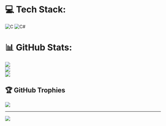 
# 💻 Tech Stack:
![C](https://img.shields.io/badge/c-%2300599C.svg?style=for-the-badge&logo=c&logoColor=white) ![C#](https://img.shields.io/badge/c%23-%23239120.svg?style=for-the-badge&logo=csharp&logoColor=white)
# 📊 GitHub Stats:
![](https://github-readme-stats.vercel.app/api?username=devvjay&theme=dark&hide_border=false&include_all_commits=false&count_private=false)<br/>
![](https://github-readme-streak-stats.herokuapp.com/?user=devvjay&theme=dark&hide_border=false)<br/>
![](https://github-readme-stats.vercel.app/api/top-langs/?username=devvjay&theme=dark&hide_border=false&include_all_commits=false&count_private=false&layout=compact)

## 🏆 GitHub Trophies
![](https://github-profile-trophy.vercel.app/?username=devvjay&theme=codeSTACKr&no-frame=true&no-bg=false&margin-w=4)

---
[![](https://visitcount.itsvg.in/api?id=devvjay&icon=0&color=0)](https://visitcount.itsvg.in)

<!-- Proudly created with GPRM ( https://gprm.itsvg.in ) -->
